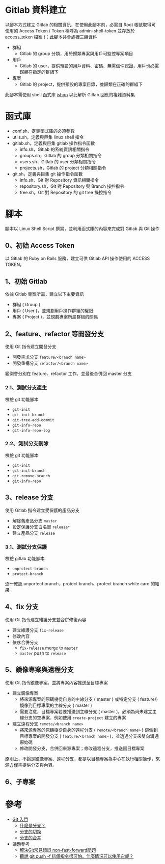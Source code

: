 # Gitlab 資料建立

以腳本方式建立 Gitlab 的相關資訊，在使用此腳本前，必需自 Root 帳號取得可使用的 Access Token ( Token 稱呼為 admin-shell-token 並存放於 access_token 檔案 )；此腳本共會處裡三類資料

+ 群組
    - Gitlab 的 group 分類，用於歸類專案與用戶可監控專案項目
+ 用戶
    - Gitlab 的 user，提供預設的用戶資料、密碼、無需信件認證，用戶也必需歸類在指定的群組下
+ 專案
    - Gitlab 的 project，提供預設的專案目錄，並歸類在正確的群組下

此腳本需使用 shell 函式庫 [jshon](http://kmkeen.com/jshon/) 以此解析 Gitlab 回應的複雜資料集

# 函式庫

+ conf.sh，定義函式庫的必須參數
+ utils.sh，定義與巨集 linux shell 指令
+ gitlab.sh，定義與巨集 gitlab 操作指令函數
    - info.sh，Gitlab 的系統資訊相關指令
    - groups.sh，Gitlab 的 group 分類相關指令
    - users.sh，Gitlab 的 user 分類相關指令
    - projects.sh，Gitlab 的 project 分類相關指令
+ git.sh，定義與巨集 git 操作指令函數
    - info.sh，Git 對 Repository 資訊相關指令
    - repository.sh，Git 對 Repository 與 Branch 操控指令
    - tree.sh，Git 對 Repository 的 git tree 操控指令

# 腳本

腳本以 Linux Shell Script 撰寫，並利用函式庫的內容來完成對 Gitlab 與 Git 操作

## 0、初始 Access Token

以 Gitlab 的 Ruby on Rails 服務，建立可供 Gitlab API 操作使用的 ACCESS TOKEN。

## 1、初始 Gitlab

依據 Gitlab 專案所需，建立以下主要資訊

+ 群組 ( Group )
+ 用戶 ( User )，並規劃用戶操作群組的權限
+ 專案 ( Project )，並規劃專案所屬群組的關係

## 2、feature、refactor 等開發分支

使用 Git 指令建立開發分支

+ 開發需求分支 ```feature/<branch name>```
+ 開發重構分支 ```refactor/<branch name>```

範例會分別在 feature、refactor 工作，並最後合併回 master 分支

### 2.1、測試分支產生

檢驗 git 功能腳本

+ ```git-init```
+ ```git-init-branch```
+ ```git-tree-add-commit```
+ ```git-info-repo```
+ ```git-info-repo-log```

### 2.2、測試分支刪除

檢驗 git 功能腳本

+ ```git-init```
+ ```git-init-branch```
+ ```git-remove-branch```
+ ```git-info-repo```

## 3、release 分支

使用 Gitlab 指令建立受保護的產品分支

+ 解除舊產品分支 ```master```
+ 設定保護分支白名單 ```release*```
+ 建立產品分支 ```release```

### 3.1、測試分支保護

檢驗 gitlab 功能腳本

+ ```unprotect-branch```
+ ```protect-branch```

逐一確認 unportect branch、protect branch、protect branch white card 的結果

## 4、fix 分支

使用 Git 指令建立維護分支並合併修復內容

+ 建立維護分支 ```fix-release```
+ 修改內容
+ 依序合併分支
    - ```fix-release``` merge to ```master```
    - ```master``` push to ```release```

## 5、鏡像專案與遠程分支

使用 Git 指令鏡像專案，並將專案內容推送至目標專案

+ 建立鏡像專案
    - 將來源專案的原碼樹從自身的主線分支 ( master ) 或特定分支 ( feature/<branch name>) 鏡像到目標專案的主線分支 ( master )
    - 需要注意，目標專案若要推送到主線分支 ( master )，必須為尚未建立主線分支的空專案，例如使用 ```create-project``` 建立的專案
+ 建立遠程分支 ```remote/<branch name>```
    - 將來源專案的原碼樹從自身的遠程分支 ( ```remote/<branch name>``` ) 鏡像到目標專案的開發分支 ( ```feature/<branch name>``` )，並透過分支來雙向溝通原始碼
    - 修改開發分支，合併回來源專案；修改遠程分支，推送回目標專案

原則上，不論是鏡像專案、遠程分支，都是以目標專案為中心在執行相關操作，來源方僅需提供分支與內容。

## 6、子專案

# 參考

+ [Git 入門](https://backlog.com/git-tutorial/tw/)
    - [什麼是分支？](https://backlog.com/git-tutorial/tw/stepup/stepup1_1.html)
    - [分支的切換](https://backlog.com/git-tutorial/tw/stepup/stepup1_3.html)
    - [分支的合并](https://backlog.com/git-tutorial/cn/stepup/stepup1_4.html)
+ 議題參考
    - [解決Git常見錯誤 non-fast-forward問題](https://ithelp.ithome.com.tw/articles/10199000)
    - [聽說 git push -f 這個指令很可怕，什麼情況可以使用它呢？](https://gitbook.tw/chapters/github/using-force-push)
